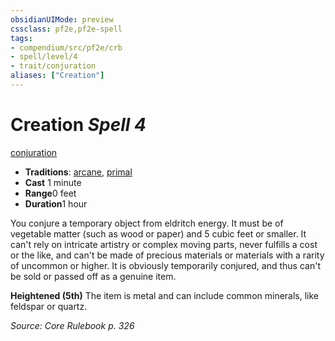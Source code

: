 ```yaml
---
obsidianUIMode: preview
cssclass: pf2e,pf2e-spell
tags:
- compendium/src/pf2e/crb
- spell/level/4
- trait/conjuration
aliases: ["Creation"]
---
```

# Creation *Spell 4*   
[conjuration](../../Rules/traits/conjuration.md)  

- **Traditions**: [arcane](../../Rules/traits/arcane.md), [primal](../../Rules/traits/primal.md)
- **Cast** 1 minute 
- **Range**0 feet
- **Duration**1 hour

You conjure a temporary object from eldritch energy. It must be of vegetable matter (such as wood or paper) and 5 cubic feet or smaller. It can't rely on intricate artistry or complex moving parts, never fulfills a cost or the like, and can't be made of precious materials or materials with a rarity of uncommon or higher. It is obviously temporarily conjured, and thus can't be sold or passed off as a genuine item.

**Heightened (5th)** The item is metal and can include common minerals, like feldspar or quartz.

*Source: Core Rulebook p. 326*